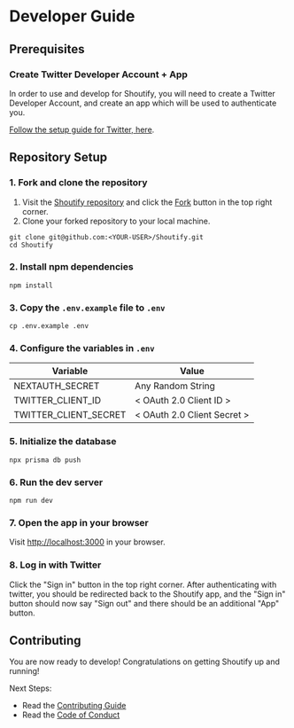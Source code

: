 # Developer Guide

## Prerequisites

### Create Twitter Developer Account + App

In order to use and develop for Shoutify, you will need to create a Twitter Developer Account, and create an app which will be used to authenticate you.

[Follow the setup guide for Twitter, here](./TWITTER.md).

## Repository Setup

### 1. Fork and clone the repository

1. Visit the [Shoutify repository](https://github.com/TechSquidTV/Shoutify) and click the [Fork](https://github.com/TechSquidTV/Shoutify/fork) button in the top right corner.
2. Clone your forked repository to your local machine.

```shell
git clone git@github.com:<YOUR-USER>/Shoutify.git
cd Shoutify
```

### 2. Install npm dependencies

```shell
npm install
```

### 3. Copy the `.env.example` file to `.env`

```shell
cp .env.example .env
```

### 4. Configure the variables in `.env`

| Variable | Value |
|---|---|
| NEXTAUTH_SECRET | Any Random String |
| TWITTER_CLIENT_ID | < OAuth 2.0 Client ID > |
| TWITTER_CLIENT_SECRET  | < OAuth 2.0 Client Secret > |

### 5. Initialize the database

```shell
npx prisma db push
```

### 6. Run the dev server

```shell
npm run dev
```

### 7. Open the app in your browser

Visit [http://localhost:3000](http://localhost:3000) in your browser.

### 8. Log in with Twitter

Click the "Sign in" button in the top right corner. After authenticating with twitter, you should be redirected back to the Shoutify app, and the "Sign in" button should now say "Sign out" and there should be an additional "App" button.

## Contributing

You are now ready to develop! Congratulations on getting Shoutify up and running!

Next Steps:

- Read the [Contributing Guide](./CONTRIBUTING.md)
- Read the [Code of Conduct](./CODE_OF_CONDUCT.md)
